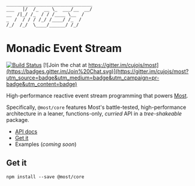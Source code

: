 ```
________________________________
___   |/  /_  __ \_  ___/__  __/
__  /|_/ /_  / / /____ \__  /   
_  /  / / / /_/ /____/ /_  /    
/_/  /_/  \____/______/ /_/
```

# Monadic Event Stream

[![Build Status](https://travis-ci.org/mostjs/core.svg?branch=master)](https://travis-ci.org/mostjs/core)
[![Join the chat at https://gitter.im/cujojs/most](https://badges.gitter.im/Join%20Chat.svg)](https://gitter.im/cujojs/most?utm_source=badge&utm_medium=badge&utm_campaign=pr-badge&utm_content=badge)

High-performance reactive event stream programming that powers [Most](https://github.com/cujojs/most).

Specifically, `@most/core` features Most's battle-tested, high-performance architecture in a leaner, functions-only, *curried* API in a *tree-shakeable* package.

* [API docs](https://mostcore.readthedocs.io)
* [Get it](#get-it)
* Examples (*coming soon*)

## Get it

```
npm install --save @most/core
```
